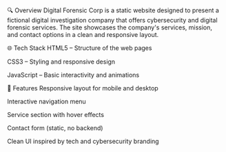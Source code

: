 🔍 Overview
Digital Forensic Corp is a static website designed to present a fictional digital investigation company that offers cybersecurity and digital forensic services. The site showcases the company's services, mission, and contact options in a clean and responsive layout.

🌐 Tech Stack
HTML5 – Structure of the web pages

CSS3 – Styling and responsive design

JavaScript – Basic interactivity and animations

🎯 Features
Responsive layout for mobile and desktop

Interactive navigation menu

Service section with hover effects

Contact form (static, no backend)

Clean UI inspired by tech and cybersecurity branding
